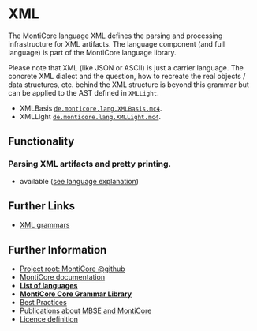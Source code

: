 <!-- (c) https://github.com/MontiCore/monticore -->
# XML


The MontiCore language XML defines the parsing and processing infrastructure 
for XML artifacts.
The language component (and full language) is part of the MontiCore language 
library.

Please note that XML (like JSON or ASCII) is just a carrier language.
The concrete XML dialect and the question, how to recreate the
real objects / data structures, etc. behind the XML structure
is beyond this grammar but can be applied to the AST defined in ```XMLLight```.

* XMLBasis [`de.monticore.lang.XMLBasis.mc4`](src/main/grammars/de/monticore/lang/XMLBasis.mc4).
* XMLLight [`de.monticore.lang.XMLLight.mc4`](src/main/grammars/de/monticore/lang/XMLLight.mc4).


## Functionality

### Parsing XML artifacts and pretty printing.
* available ([see language explanation](src/main/grammars/de/monticore/lang/xml.md))
  

## Further Links

* [XML grammars](src/main/grammars/de/monticore/lang/)

## Further Information

* [Project root: MontiCore @github](https://github.com/MontiCore/monticore)
* [MontiCore documentation](http://www.monticore.de/)
* [**List of languages**](https://github.com/MontiCore/monticore/blob/dev/docs/Languages.md)
* [**MontiCore Core Grammar Library**](https://github.com/MontiCore/monticore/blob/dev/monticore-grammar/src/main/grammars/de/monticore/Grammars.md)
* [Best Practices](https://github.com/MontiCore/monticore/blob/dev/docs/BestPractices.md)
* [Publications about MBSE and MontiCore](https://www.se-rwth.de/publications/)
* [Licence definition](https://github.com/MontiCore/monticore/blob/master/00.org/Licenses/LICENSE-MONTICORE-3-LEVEL.md)

